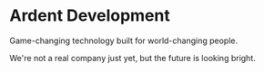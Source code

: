 # Ardent Development
Game-changing technology built for world-changing people.

We're not a real company just yet, but the future is looking bright.
